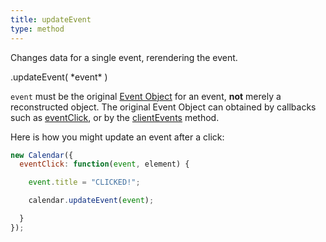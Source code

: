 ```yaml
---
title: updateEvent
type: method
---
```


Changes data for a single event, rerendering the event.

<div class='spec' markdown='1'>
.updateEvent( *event* )
</div>

`event` must be the original [Event Object](event-object) for an event, **not** merely a reconstructed object. The original Event Object can obtained by callbacks such as [eventClick](eventClick), or by the [clientEvents](clientEvents) method.

Here is how you might update an event after a click:

```js
new Calendar({
  eventClick: function(event, element) {

    event.title = "CLICKED!";

    calendar.updateEvent(event);

  }
});
```
